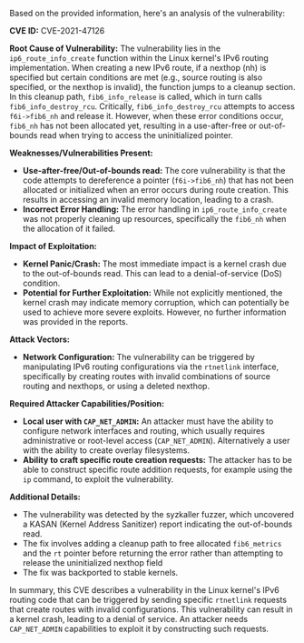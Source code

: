 Based on the provided information, here's an analysis of the vulnerability:

**CVE ID:** CVE-2021-47126

**Root Cause of Vulnerability:**
The vulnerability lies in the `ip6_route_info_create` function within the Linux kernel's IPv6 routing implementation. When creating a new IPv6 route, if a nexthop (nh) is specified but certain conditions are met (e.g., source routing is also specified, or the nexthop is invalid), the function jumps to a cleanup section. In this cleanup path, `fib6_info_release` is called, which in turn calls `fib6_info_destroy_rcu`. Critically, `fib6_info_destroy_rcu` attempts to access `f6i->fib6_nh` and release it. However, when these error conditions occur, `fib6_nh` has not been allocated yet, resulting in a use-after-free or out-of-bounds read when trying to access the uninitialized pointer.

**Weaknesses/Vulnerabilities Present:**
- **Use-after-free/Out-of-bounds read:** The core vulnerability is that the code attempts to dereference a pointer (`f6i->fib6_nh`) that has not been allocated or initialized when an error occurs during route creation. This results in accessing an invalid memory location, leading to a crash.
- **Incorrect Error Handling:** The error handling in `ip6_route_info_create` was not properly cleaning up resources, specifically the `fib6_nh` when the allocation of it failed.

**Impact of Exploitation:**
- **Kernel Panic/Crash:** The most immediate impact is a kernel crash due to the out-of-bounds read. This can lead to a denial-of-service (DoS) condition.
- **Potential for Further Exploitation:** While not explicitly mentioned, the kernel crash may indicate memory corruption, which can potentially be used to achieve more severe exploits. However, no further information was provided in the reports.

**Attack Vectors:**
- **Network Configuration:** The vulnerability can be triggered by manipulating IPv6 routing configurations via the `rtnetlink` interface, specifically by creating routes with invalid combinations of source routing and nexthops, or using a deleted nexthop.

**Required Attacker Capabilities/Position:**
- **Local user with `CAP_NET_ADMIN`:** An attacker must have the ability to configure network interfaces and routing, which usually requires administrative or root-level access (`CAP_NET_ADMIN`). Alternatively a user with the ability to create overlay filesystems.
- **Ability to craft specific route creation requests:** The attacker has to be able to construct specific route addition requests, for example using the `ip` command, to exploit the vulnerability.

**Additional Details:**
- The vulnerability was detected by the syzkaller fuzzer, which uncovered a KASAN (Kernel Address Sanitizer) report indicating the out-of-bounds read.
- The fix involves adding a cleanup path to free allocated `fib6_metrics` and the `rt` pointer before returning the error rather than attempting to release the uninitialized nexthop field
- The fix was backported to stable kernels.

In summary, this CVE describes a vulnerability in the Linux kernel's IPv6 routing code that can be triggered by sending specific `rtnetlink` requests that create routes with invalid configurations. This vulnerability can result in a kernel crash, leading to a denial of service. An attacker needs `CAP_NET_ADMIN` capabilities to exploit it by constructing such requests.